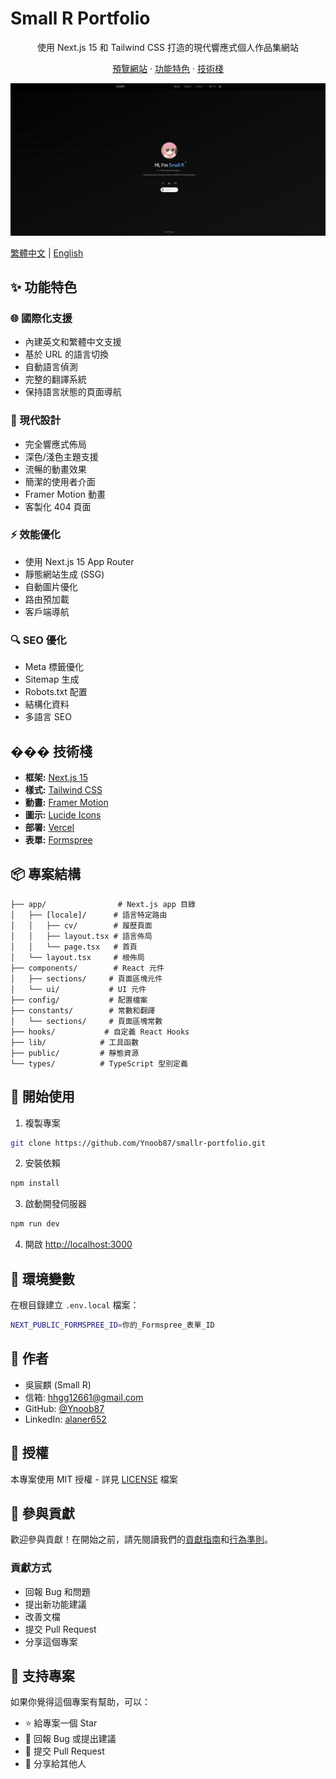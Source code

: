 # Small R Portfolio

<div align="center">
  <p align="center">
    使用 Next.js 15 和 Tailwind CSS 打造的現代響應式個人作品集網站
  </p>
  <p align="center">
    <a href="https://smallr-portfolio.vercel.app">預覽網站</a>
    ·
    <a href="#features">功能特色</a>
    ·
    <a href="#tech-stack">技術棧</a>
  </p>
  <img src="/public/preview.png" alt="Portfolio Preview" width="600px" />
</div>

[繁體中文](/README.zh.md) | [English](/README.md)

## ✨ 功能特色

### 🌐 國際化支援

- 內建英文和繁體中文支援
- 基於 URL 的語言切換
- 自動語言偵測
- 完整的翻譯系統
- 保持語言狀態的頁面導航

### 🎨 現代設計

- 完全響應式佈局
- 深色/淺色主題支援
- 流暢的動畫效果
- 簡潔的使用者介面
- Framer Motion 動畫
- 客製化 404 頁面

### ⚡ 效能優化

- 使用 Next.js 15 App Router
- 靜態網站生成 (SSG)
- 自動圖片優化
- 路由預加載
- 客戶端導航

### 🔍 SEO 優化

- Meta 標籤優化
- Sitemap 生成
- Robots.txt 配置
- 結構化資料
- 多語言 SEO

## ���️ 技術棧

- **框架:** [Next.js 15](https://nextjs.org/)
- **樣式:** [Tailwind CSS](https://tailwindcss.com/)
- **動畫:** [Framer Motion](https://www.framer.com/motion/)
- **圖示:** [Lucide Icons](https://lucide.dev/)
- **部署:** [Vercel](https://vercel.com)
- **表單:** [Formspree](https://formspree.io)

## 📦 專案結構

```
├── app/                # Next.js app 目錄
│   ├── [locale]/      # 語言特定路由
│   │   ├── cv/        # 履歷頁面
│   │   ├── layout.tsx # 語言佈局
│   │   └── page.tsx   # 首頁
│   └── layout.tsx     # 根佈局
├── components/        # React 元件
│   ├── sections/     # 頁面區塊元件
│   └── ui/           # UI 元件
├── config/           # 配置檔案
├── constants/        # 常數和翻譯
│   └── sections/     # 頁面區塊常數
├── hooks/           # 自定義 React Hooks
├── lib/            # 工具函數
├── public/         # 靜態資源
└── types/          # TypeScript 型別定義
```

## 🚀 開始使用

1. 複製專案

```bash
git clone https://github.com/Ynoob87/smallr-portfolio.git
```

2. 安裝依賴

```bash
npm install
```

3. 啟動開發伺服器

```bash
npm run dev
```

4. 開啟 [http://localhost:3000](http://localhost:3000)

## 📝 環境變數

在根目錄建立 `.env.local` 檔案：

```bash
NEXT_PUBLIC_FORMSPREE_ID=你的_Formspree_表單_ID
```

## 👤 作者

- 吳宸麒 (Small R)
- 信箱: hhgg12661@gmail.com
- GitHub: [@Ynoob87](https://github.com/Ynoob87)
- LinkedIn: [alaner652](https://www.linkedin.com/in/alaner652/)

## 📄 授權

本專案使用 MIT 授權 - 詳見 [LICENSE](LICENSE) 檔案

## 🤝 參與貢獻

歡迎參與貢獻！在開始之前，請先閱讀我們的[貢獻指南](.github/CONTRIBUTING.md)和[行為準則](CODE_OF_CONDUCT.md)。

### 貢獻方式

- 回報 Bug 和問題
- 提出新功能建議
- 改善文檔
- 提交 Pull Request
- 分享這個專案

## 💖 支持專案

如果你覺得這個專案有幫助，可以：

- ⭐ 給專案一個 Star
- 🐛 回報 Bug 或提出建議
- 🔀 提交 Pull Request
- 📢 分享給其他人
